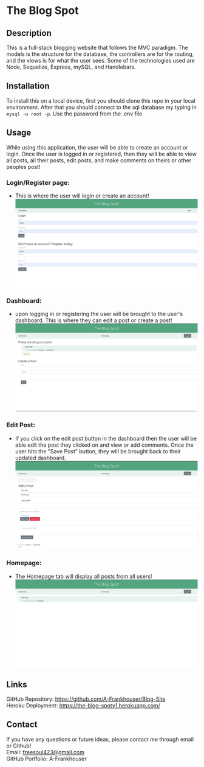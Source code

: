 # The Blog Spot

## Description
This is a full-stack blogging website that follows the MVC paradigm. The models is the structure for the database, the controllers are for the routing, and the views is for what the user sees. Some of the technologies used are Node, Sequelize, Express, mySQL, and Handlebars. 

## Installation
To install this on a local device, first you should clone this repo in your local environment. After that you should connect to the sql database my typing in `mysql -u root -p`. Use the password from the .env file

## Usage
While using this application, the user will be able to create an account or login. Once the user is logged in or registered, then they will be able to view all posts, all their posts, edit posts, and make comments on theirs or other peoples post!

### Login/Register page:
- This is where the user will login or create an account!
![Login/Register Page](assets/Screenshot%20(31).png)
### Dashboard:
- upon logging in or registering the user will be brought to the user's dashboard. This is where they can edit a post or create a post!
![User Dashboard](assets/Screenshot%20(32).png)
### Edit Post:
- If you click on the edit post button in the dashboard then the user will be able edit the post they clicked on and view or add comments. Once the user hits the "Save Post" button, they will be brought back to their updated dashboard.
![Edit Post Page](assets/Screenshot%20(33).png)
### Homepage:
- The Homepage tab will display all posts from all users!
![Homepage](assets/Screenshot%20(34).png)

## Links
GitHub Repository: https://github.com/A-Frankhouser/Blog-Site <br>
Heroku Deployment: https://the-blog-spotv1.herokuapp.com/

## Contact
If you have any questions or future ideas, please contact me through email or Github!<br>
Email: freesoul423@gmail.com<br>
GitHub Portfolio: A-Frankhouser